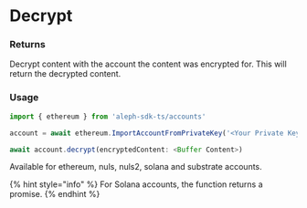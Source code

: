 # Decrypt

### Returns

Decrypt content with the account the content was encrypted for. This will return the decrypted content.

### Usage

```javascript
import { ethereum } from 'aleph-sdk-ts/accounts'

account = await ethereum.ImportAccountFromPrivateKey('<Your Private Key Here>')

await account.decrypt(encryptedContent: <Buffer Content>)

```

Available for ethereum, nuls, nuls2, solana and substrate accounts.

{% hint style="info" %}
For Solana accounts, the function returns a promise.
{% endhint %}
